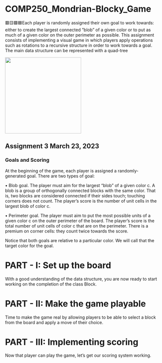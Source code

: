 # COMP250_Mondrian-Blocky_Game
🟥🟨🟩🟦Each player is randomly assigned their own goal to work towards: either to create the largest connected ”blob” of a given color or to put as much of a given color on the outer perimeter as possible.
This assignment consists of implementing a visual game in which players apply operations such as rotations to a recursive structure in order to work towards a goal. The main data structure
can be represented with a quad-tree

<img src="" height="250" width="250">

## Assignment 3 March 23, 2023
### Goals and Scoring
At the beginning of the game, each player is assigned a randomly-generated goal. There are two
types of goal:

• Blob goal. The player must aim for the largest “blob” of a given color c. A blob is a group
of orthogonally connected blocks with the same color. That is, two blocks are considered
connected if their sides touch; touching corners does not count. The player’s score is the
number of unit cells in the largest blob of color c.

• Perimeter goal. The player must aim to put the most possible units of a given color c on the
outer perimeter of the board. The player’s score is the total number of unit cells of color c
that are on the perimeter. There is a premium on corner cells: they count twice towards the
score.

Notice that both goals are relative to a particular color. We will call that the target color for the
goal.

# PART - I: Set up the board
With a good understanding of the data structure, you are now ready to start working on the
completion of the class Block.

# PART - II: Make the game playable
Time to make the game real by allowing players to be able to select a block from the board and
apply a move of their choice.

# PART - III: Implementing scoring 
Now that player can play the game, let’s get our scoring system working.
